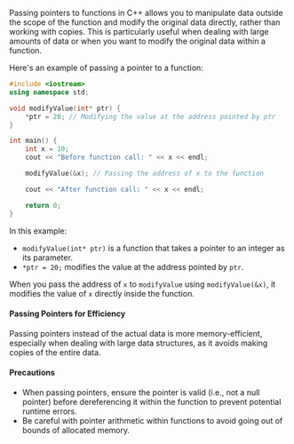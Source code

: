 [//]: # (### Passing Pointers to Functions)

Passing pointers to functions in C++ allows you to manipulate data outside the scope of the function and modify the original data directly, rather than working with copies. This is particularly useful when dealing with large amounts of data or when you want to modify the original data within a function.

Here's an example of passing a pointer to a function:

```cpp
#include <iostream>
using namespace std;

void modifyValue(int* ptr) {
    *ptr = 20; // Modifying the value at the address pointed by ptr
}

int main() {
    int x = 10;
    cout << "Before function call: " << x << endl;

    modifyValue(&x); // Passing the address of x to the function

    cout << "After function call: " << x << endl;

    return 0;
}
```

In this example:

- `modifyValue(int* ptr)` is a function that takes a pointer to an integer as its parameter.
- `*ptr = 20;` modifies the value at the address pointed by `ptr`.

When you pass the address of `x` to `modifyValue` using `modifyValue(&x)`, it modifies the value of `x` directly inside the function.

#### Passing Pointers for Efficiency

Passing pointers instead of the actual data is more memory-efficient, especially when dealing with large data structures, as it avoids making copies of the entire data.

#### Precautions

- When passing pointers, ensure the pointer is valid (i.e., not a null pointer) before dereferencing it within the function to prevent potential runtime errors.
- Be careful with pointer arithmetic within functions to avoid going out of bounds of allocated memory.
